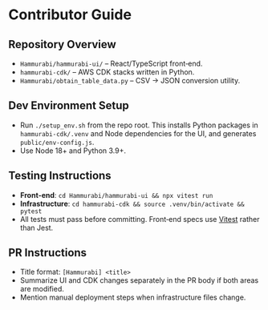 # Contributor Guide

## Repository Overview
- `Hammurabi/hammurabi-ui/` – React/TypeScript front‑end.
- `hammurabi-cdk/` – AWS CDK stacks written in Python.
- `Hammurabi/obtain_table_data.py` – CSV → JSON conversion utility.

## Dev Environment Setup
- Run `./setup_env.sh` from the repo root. This installs Python packages in `hammurabi-cdk/.venv` and Node dependencies for the UI, and generates `public/env-config.js`.
- Use Node 18+ and Python 3.9+.

## Testing Instructions
- **Front‑end**: `cd Hammurabi/hammurabi-ui && npx vitest run`
- **Infrastructure**: `cd hammurabi-cdk && source .venv/bin/activate && pytest`
- All tests must pass before committing. Front‑end specs use [Vitest](https://vitest.dev/) rather than Jest.

## PR Instructions
- Title format: `[Hammurabi] <title>`
- Summarize UI and CDK changes separately in the PR body if both areas are modified.
- Mention manual deployment steps when infrastructure files change.
